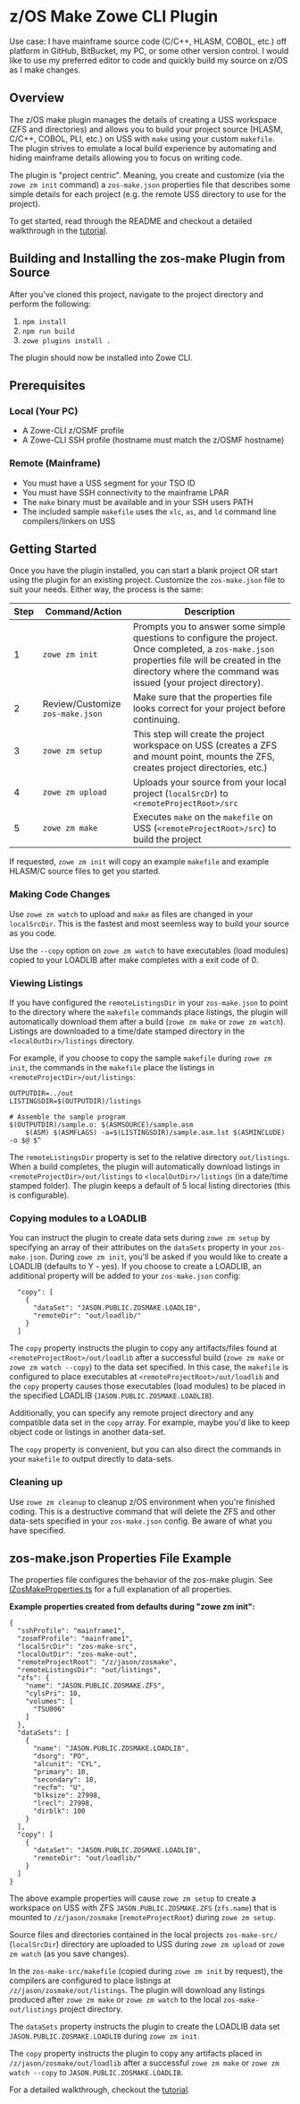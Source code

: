 # z/OS Make Zowe CLI Plugin

Use case: I have mainframe source code (C/C++, HLASM, COBOL, etc.) off platform in GitHub, BitBucket, my PC, or some other version control. I would like to use my preferred editor to code and quickly build my source on z/OS as I make changes. 

## Overview

The z/OS make plugin manages the details of creating a USS workspace (ZFS and directories) and allows you to build your project source (HLASM, C/C++, COBOL, PLI, etc.) on USS with `make` using your custom `makefile`. The plugin strives to emulate a local build experience by automating and hiding mainframe details allowing you to focus on writing code. 

The plugin is "project centric". Meaning, you create and customize (via the `zowe zm init` command) a `zos-make.json` properties file that describes some simple details for each project (e.g. the remote USS directory to use for the project).

To get started, read through the README and checkout a detailed walkthrough in the [tutorial](./docs/tutorial.md).

## Building and Installing the zos-make Plugin from Source
After you've cloned this project, navigate to the project directory and perform the following:
1. `npm install`
2. `npm run build`
3. `zowe plugins install .` 

The plugin should now be installed into Zowe CLI.

## Prerequisites
### Local (Your PC)
- A Zowe-CLI z/OSMF profile
- A Zowe-CLI SSH profile (hostname must match the z/OSMF hostname)
### Remote (Mainframe)
- You must have a USS segment for your TSO ID
- You must have SSH connectivity to the mainframe LPAR
- The `make` binary must be available and in your SSH users PATH 
- The included sample `makefile` uses the `xlc`, `as`, and `ld` command line compilers/linkers on USS

## Getting Started
Once you have the plugin installed, you can start a blank project OR start using the plugin for an existing project. Customize the `zos-make.json` file to suit your needs. Either way, the process is the same: 

Step | Command/Action | Description
---|---|---
1 | `zowe zm init` | Prompts you to answer some simple questions to configure the project. Once completed, a `zos-make.json` properties file will be created in the directory where the command was issued (your project directory). 
2 | Review/Customize `zos-make.json` | Make sure that the properties file looks correct for your project before continuing. 
3 | `zowe zm setup` | This step will create the project workspace on USS (creates a ZFS and mount point, mounts the ZFS, creates project directories, etc.)
4 | `zowe zm upload` | Uploads your source from your local project (`localSrcDr`) to `<remoteProjectRoot>/src`
5 | `zowe zm make` | Executes `make` on the `makefile` on USS (`<remoteProjectRoot>/src`) to build the project

If requested, `zowe zm init` will copy an example `makefile` and example HLASM/C source files to get you started.

### Making Code Changes

Use `zowe zm watch` to upload and `make` as files are changed in your `localSrcDir`. This is the fastest and most seemless way to build your source as you code.

Use the `--copy` option on `zowe zm watch` to have executables (load modules) copied to your LOADLIB after make completes with a exit code of 0.

### Viewing Listings
If you have configured the `remoteListingsDir` in your `zos-make.json` to point to the directory where the `makefile` commands place listings, the plugin will automatically download them after a build (`zowe zm make` or `zowe zm watch`). Listings are downloaded to a time/date stamped directory in the `<localOutDir>/listings` directory. 

For example, if you choose to copy the sample `makefile` during `zowe zm init`, the commands in the `makefile` place the listings in `<remoteProjectDir>/out/listings`:
```
OUTPUTDIR=../out
LISTINGSDIR=$(OUTPUTDIR)/listings

# Assemble the sample program
$(OUTPUTDIR)/sample.o: $(ASMSOURCE)/sample.asm
	$(ASM) $(ASMFLAGS) -a=$(LISTINGSDIR)/sample.asm.lst $(ASMINCLUDE) -o $@ $^
```
The `remoteListingsDir` property is set to the relative directory `out/listings`. When a build completes, the plugin will automatically download listings in `<remoteProjectDir>/out/listings` to `<localOutDir>/listings` (in a date/time stamped folder). The plugin keeps a default of 5 local listing directories (this is configurable).

### Copying modules to a LOADLIB
You can instruct the plugin to create data sets during `zowe zm setup` by specifying an array of their attributes on the `dataSets` property in your `zos-make.json`. During `zowe zm init`, you'll be asked if you would like to create a LOADLIB (defaults to Y - yes). If you choose to create a LOADLIB, an additional property will be added to your `zos-make.json` config:
```
  "copy": [
    {
      "dataSet": "JASON.PUBLIC.ZOSMAKE.LOADLIB",
      "remoteDir": "out/loadlib/"
    }
  ]
```
The `copy` property instructs the plugin to copy any artifacts/files found at `<remoteProjectRoot>/out/loadlib` after a successful build (`zowe zm make` or `zowe zm watch --copy`) to the data set specified. In this case, the `makefile` is configured to place executables at `<remoteProjectRoot>/out/loadlib` and the `copy` property causes those executables (load modules) to be placed in the specified LOADLIB (`JASON.PUBLIC.ZOSMAKE.LOADLIB`).

Additionally, you can specify any remote project directory and any compatible data set in the `copy` array. For example, maybe you'd like to keep object code or listings in another data-set. 

The `copy` property is convenient, but you can also direct the commands in your `makefile` to output directly to data-sets. 

### Cleaning up 

Use `zowe zm cleanup` to cleanup z/OS environment when you're finished coding. This is a destructive command that will delete the ZFS and other data-sets specified in your `zos-make.json` config. Be aware of what you have specified. 

## zos-make.json Properties File Example

The properties file configures the behavior of the zos-make plugin. See [IZosMakeProperties.ts](src/api/interfaces/IZosMakeProperties.ts) for a full explanation of all properties.

**Example properties created from defaults during "zowe zm init":**
```
{
  "sshProfile": "mainframe1",
  "zosmfProfile": "mainframe1",
  "localSrcDir": "zos-make-src",
  "localOutDir": "zos-make-out",
  "remoteProjectRoot": "/z/jason/zosmake",
  "remoteListingsDir": "out/listings",
  "zfs": {
    "name": "JASON.PUBLIC.ZOSMAKE.ZFS",
    "cylsPri": 10,
    "volumes": [
      "TSU006"
    ]
  },
  "dataSets": [
    {
      "name": "JASON.PUBLIC.ZOSMAKE.LOADLIB",
      "dsorg": "PO",
      "alcunit": "CYL",
      "primary": 10,
      "secondary": 10,
      "recfm": "U",
      "blksize": 27998,
      "lrecl": 27998,
      "dirblk": 100
    }
  ],
  "copy": [
    {
      "dataSet": "JASON.PUBLIC.ZOSMAKE.LOADLIB",
      "remoteDir": "out/loadlib/"
    }
  ]
}
```

The above example properties will cause `zowe zm setup` to create a workspace on USS with ZFS `JASON.PUBLIC.ZOSMAKE.ZFS` (`zfs.name`) that is mounted to `/z/jason/zosmake` (`remoteProjectRoot`) during `zowe zm setup`. 

Source files and directories contained in the local projects `zos-make-src/` (`localSrcDir`) directory are uploaded to USS during `zowe zm upload` or `zowe zm watch` (as you save changes). 

In the `zos-make-src/makefile` (copied during `zowe zm init` by request), the compilers are configured to place listings at `/z/jason/zosmake/out/listings`. The plugin will download any listings produced after `zowe zm make` or `zowe zm watch` to the local `zos-make-out/listings` project directory.

The `dataSets` property instructs the plugin to create the LOADLIB data set `JASON.PUBLIC.ZOSMAKE.LOADLIB` during `zowe zm init`. 

The `copy` property instructs the plugin to copy any artifacts placed in `/z/jason/zosmake/out/loadlib` after a successful `zowe zm make` or `zowe zm watch --copy` to `JASON.PUBLIC.ZOSMAKE.LOADLIB`.

For a detailed walkthrough, checkout the [tutorial](./docs/tutorial.md).
